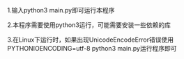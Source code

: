 1.输入python3 main.py即可运行本程序

2.本程序需要使用python3运行，可能需要安装一些依赖的库

3.在Linux下运行时，如果出现UnicodeEncodeError错误使用PYTHONIOENCODING=utf-8 python3 main.py运行程序即可
